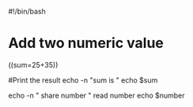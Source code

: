 

#!/bin/bash
# Add two numeric value
((sum=25+35))

#Print the result
echo -n "sum is "
echo $sum


echo -n " share number "
read number
echo $number
